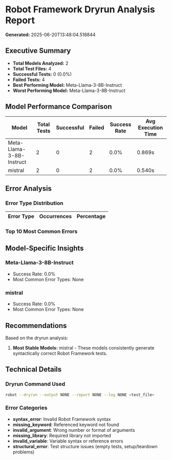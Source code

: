 # Robot Framework Dryrun Analysis Report
**Generated:** 2025-06-20T13:48:04.518844

## Executive Summary

- **Total Models Analyzed:** 2
- **Total Test Files:** 4
- **Successful Tests:** 0 (0.0%)
- **Failed Tests:** 4
- **Best Performing Model:** Meta-Llama-3-8B-Instruct
- **Worst Performing Model:** Meta-Llama-3-8B-Instruct

## Model Performance Comparison

| Model | Total Tests | Successful | Failed | Success Rate | Avg Execution Time |
|-------|-------------|------------|--------|--------------|-------------------|
| Meta-Llama-3-8B-Instruct | 2 | 0 | 2 | 0.0% | 0.869s |
| mistral | 2 | 0 | 2 | 0.0% | 0.540s |

## Error Analysis

### Error Type Distribution

| Error Type | Occurrences | Percentage |
|------------|-------------|------------|

### Top 10 Most Common Errors


## Model-Specific Insights

### Meta-Llama-3-8B-Instruct
- Success Rate: 0.0%
- Most Common Error Types: None

### mistral
- Success Rate: 0.0%
- Most Common Error Types: None

## Recommendations

Based on the dryrun analysis:

1. **Most Stable Models:** mistral - These models consistently generate syntactically correct Robot Framework tests.

## Technical Details

### Dryrun Command Used
```bash
robot --dryrun --output NONE --report NONE --log NONE <test_file>
```

### Error Categories
- **syntax_error**: Invalid Robot Framework syntax
- **missing_keyword**: Referenced keyword not found
- **invalid_argument**: Wrong number or format of arguments
- **missing_library**: Required library not imported
- **invalid_variable**: Variable syntax or reference errors
- **structural_error**: Test structure issues (empty tests, setup/teardown problems)
